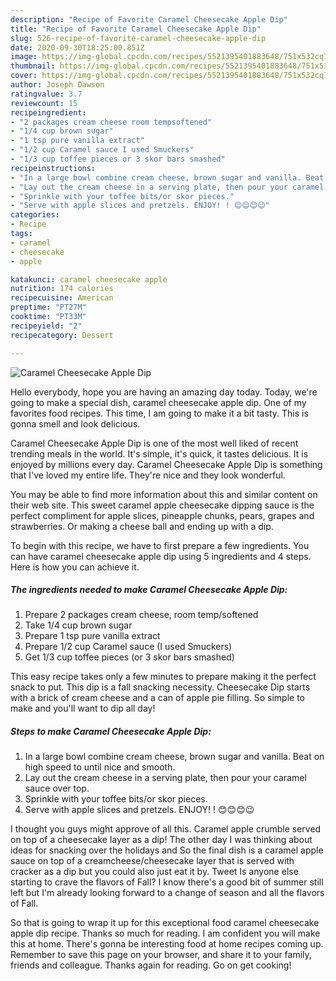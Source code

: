 ```yaml
---
description: "Recipe of Favorite Caramel Cheesecake Apple Dip"
title: "Recipe of Favorite Caramel Cheesecake Apple Dip"
slug: 526-recipe-of-favorite-caramel-cheesecake-apple-dip
date: 2020-09-30T18:25:00.851Z
image: https://img-global.cpcdn.com/recipes/5521395401883648/751x532cq70/caramel-cheesecake-apple-dip-recipe-main-photo.jpg
thumbnail: https://img-global.cpcdn.com/recipes/5521395401883648/751x532cq70/caramel-cheesecake-apple-dip-recipe-main-photo.jpg
cover: https://img-global.cpcdn.com/recipes/5521395401883648/751x532cq70/caramel-cheesecake-apple-dip-recipe-main-photo.jpg
author: Joseph Dawson
ratingvalue: 3.7
reviewcount: 15
recipeingredient:
- "2 packages cream cheese room tempsoftened"
- "1/4 cup brown sugar"
- "1 tsp pure vanilla extract"
- "1/2 cup Caramel sauce I used Smuckers"
- "1/3 cup toffee pieces or 3 skor bars smashed"
recipeinstructions:
- "In a large bowl combine cream cheese, brown sugar and vanilla. Beat on high speed to until nice and smooth."
- "Lay out the cream cheese in a serving plate, then pour your caramel sauce over top."
- "Sprinkle with your toffee bits/or skor pieces."
- "Serve with apple slices and pretzels. ENJOY! ! 😊😊😊😉"
categories:
- Recipe
tags:
- caramel
- cheesecake
- apple

katakunci: caramel cheesecake apple 
nutrition: 174 calories
recipecuisine: American
preptime: "PT27M"
cooktime: "PT33M"
recipeyield: "2"
recipecategory: Dessert

---
```



![Caramel Cheesecake Apple Dip](https://img-global.cpcdn.com/recipes/5521395401883648/751x532cq70/caramel-cheesecake-apple-dip-recipe-main-photo.jpg)

Hello everybody, hope you are having an amazing day today. Today, we're going to make a special dish, caramel cheesecake apple dip. One of my favorites food recipes. This time, I am going to make it a bit tasty. This is gonna smell and look delicious.

Caramel Cheesecake Apple Dip is one of the most well liked of recent trending meals in the world. It's simple, it's quick, it tastes delicious. It is enjoyed by millions every day. Caramel Cheesecake Apple Dip is something that I've loved my entire life. They're nice and they look wonderful.

You may be able to find more information about this and similar content on their web site. This sweet caramel apple cheesecake dipping sauce is the perfect compliment for apple slices, pineapple chunks, pears, grapes and strawberries. Or making a cheese ball and ending up with a dip.


To begin with this recipe, we have to first prepare a few ingredients. You can have caramel cheesecake apple dip using 5 ingredients and 4 steps. Here is how you can achieve it.

<!--inarticleads1-->

##### The ingredients needed to make Caramel Cheesecake Apple Dip:

1. Prepare 2 packages cream cheese, room temp/softened
1. Take 1/4 cup brown sugar
1. Prepare 1 tsp pure vanilla extract
1. Prepare 1/2 cup Caramel sauce (I used Smuckers)
1. Get 1/3 cup toffee pieces (or 3 skor bars smashed)


This easy recipe takes only a few minutes to prepare making it the perfect snack to put. This dip is a fall snacking necessity. Cheesecake Dip starts with a brick of cream cheese and a can of apple pie filling. So simple to make and you&#39;ll want to dip all day! 

<!--inarticleads2-->

##### Steps to make Caramel Cheesecake Apple Dip:

1. In a large bowl combine cream cheese, brown sugar and vanilla. Beat on high speed to until nice and smooth.
1. Lay out the cream cheese in a serving plate, then pour your caramel sauce over top.
1. Sprinkle with your toffee bits/or skor pieces.
1. Serve with apple slices and pretzels. ENJOY! ! 😊😊😊😉


I thought you guys might approve of all this. Caramel apple crumble served on top of a cheesecake layer as a dip! The other day I was thinking about ideas for snacking over the holidays and So the final dish is a caramel apple sauce on top of a creamcheese/cheesecake layer that is served with cracker as a dip but you could also just eat it by. Tweet Is anyone else starting to crave the flavors of Fall? I know there&#39;s a good bit of summer still left but I&#39;m already looking forward to a change of season and all the flavors of Fall. 

So that is going to wrap it up for this exceptional food caramel cheesecake apple dip recipe. Thanks so much for reading. I am confident you will make this at home. There's gonna be interesting food at home recipes coming up. Remember to save this page on your browser, and share it to your family, friends and colleague. Thanks again for reading. Go on get cooking!

